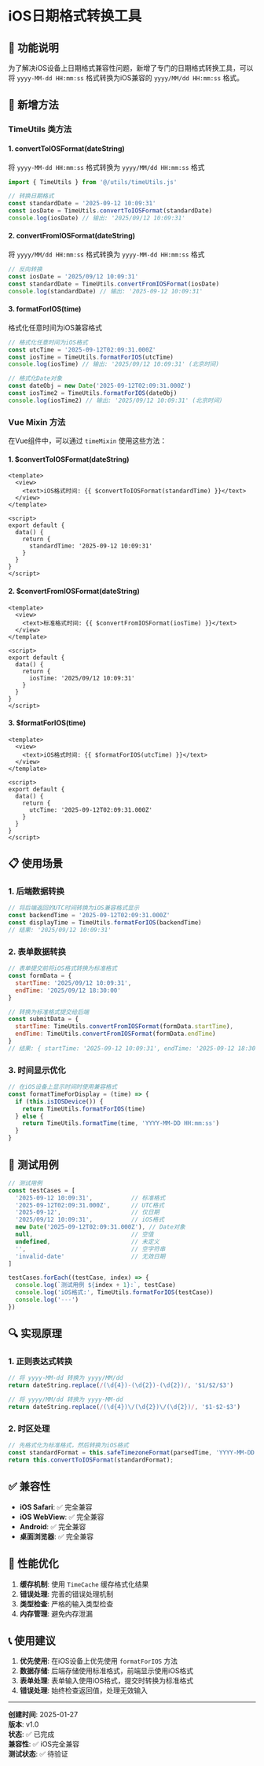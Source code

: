 # iOS日期格式转换工具

## 🎯 功能说明

为了解决iOS设备上日期格式兼容性问题，新增了专门的日期格式转换工具，可以将 `yyyy-MM-dd HH:mm:ss` 格式转换为iOS兼容的 `yyyy/MM/dd HH:mm:ss` 格式。

## 🔧 新增方法

### TimeUtils 类方法

#### 1. convertToIOSFormat(dateString)
将 `yyyy-MM-dd HH:mm:ss` 格式转换为 `yyyy/MM/dd HH:mm:ss` 格式

```javascript
import { TimeUtils } from '@/utils/timeUtils.js'

// 转换日期格式
const standardDate = '2025-09-12 10:09:31'
const iosDate = TimeUtils.convertToIOSFormat(standardDate)
console.log(iosDate) // 输出: '2025/09/12 10:09:31'
```

#### 2. convertFromIOSFormat(dateString)
将 `yyyy/MM/dd HH:mm:ss` 格式转换为 `yyyy-MM-dd HH:mm:ss` 格式

```javascript
// 反向转换
const iosDate = '2025/09/12 10:09:31'
const standardDate = TimeUtils.convertFromIOSFormat(iosDate)
console.log(standardDate) // 输出: '2025-09-12 10:09:31'
```

#### 3. formatForIOS(time)
格式化任意时间为iOS兼容格式

```javascript
// 格式化任意时间为iOS格式
const utcTime = '2025-09-12T02:09:31.000Z'
const iosTime = TimeUtils.formatForIOS(utcTime)
console.log(iosTime) // 输出: '2025/09/12 10:09:31' (北京时间)

// 格式化Date对象
const dateObj = new Date('2025-09-12T02:09:31.000Z')
const iosTime2 = TimeUtils.formatForIOS(dateObj)
console.log(iosTime2) // 输出: '2025/09/12 10:09:31' (北京时间)
```

### Vue Mixin 方法

在Vue组件中，可以通过 `timeMixin` 使用这些方法：

#### 1. $convertToIOSFormat(dateString)
```vue
<template>
  <view>
    <text>iOS格式时间: {{ $convertToIOSFormat(standardTime) }}</text>
  </view>
</template>

<script>
export default {
  data() {
    return {
      standardTime: '2025-09-12 10:09:31'
    }
  }
}
</script>
```

#### 2. $convertFromIOSFormat(dateString)
```vue
<template>
  <view>
    <text>标准格式时间: {{ $convertFromIOSFormat(iosTime) }}</text>
  </view>
</template>

<script>
export default {
  data() {
    return {
      iosTime: '2025/09/12 10:09:31'
    }
  }
}
</script>
```

#### 3. $formatForIOS(time)
```vue
<template>
  <view>
    <text>iOS格式时间: {{ $formatForIOS(utcTime) }}</text>
  </view>
</template>

<script>
export default {
  data() {
    return {
      utcTime: '2025-09-12T02:09:31.000Z'
    }
  }
}
</script>
```

## 📋 使用场景

### 1. 后端数据转换
```javascript
// 将后端返回的UTC时间转换为iOS兼容格式显示
const backendTime = '2025-09-12T02:09:31.000Z'
const displayTime = TimeUtils.formatForIOS(backendTime)
// 结果: '2025/09/12 10:09:31'
```

### 2. 表单数据转换
```javascript
// 表单提交前将iOS格式转换为标准格式
const formData = {
  startTime: '2025/09/12 10:09:31',
  endTime: '2025/09/12 18:30:00'
}

// 转换为标准格式提交给后端
const submitData = {
  startTime: TimeUtils.convertFromIOSFormat(formData.startTime),
  endTime: TimeUtils.convertFromIOSFormat(formData.endTime)
}
// 结果: { startTime: '2025-09-12 10:09:31', endTime: '2025-09-12 18:30:00' }
```

### 3. 时间显示优化
```javascript
// 在iOS设备上显示时间时使用兼容格式
const formatTimeForDisplay = (time) => {
  if (this.isIOSDevice()) {
    return TimeUtils.formatForIOS(time)
  } else {
    return TimeUtils.formatTime(time, 'YYYY-MM-DD HH:mm:ss')
  }
}
```

## 🧪 测试用例

```javascript
// 测试用例
const testCases = [
  '2025-09-12 10:09:31',           // 标准格式
  '2025-09-12T02:09:31.000Z',      // UTC格式
  '2025-09-12',                    // 仅日期
  '2025/09/12 10:09:31',           // iOS格式
  new Date('2025-09-12T02:09:31.000Z'), // Date对象
  null,                            // 空值
  undefined,                       // 未定义
  '',                              // 空字符串
  'invalid-date'                   // 无效日期
]

testCases.forEach((testCase, index) => {
  console.log(`测试用例 ${index + 1}:`, testCase)
  console.log('iOS格式:', TimeUtils.formatForIOS(testCase))
  console.log('---')
})
```

## 🔍 实现原理

### 1. 正则表达式转换
```javascript
// 将 yyyy-MM-dd 转换为 yyyy/MM/dd
return dateString.replace(/(\d{4})-(\d{2})-(\d{2})/, '$1/$2/$3')

// 将 yyyy/MM/dd 转换为 yyyy-MM-dd
return dateString.replace(/(\d{4})\/(\d{2})\/(\d{2})/, '$1-$2-$3')
```

### 2. 时区处理
```javascript
// 先格式化为标准格式，然后转换为iOS格式
const standardFormat = this.safeTimezoneFormat(parsedTime, 'YYYY-MM-DD HH:mm:ss');
return this.convertToIOSFormat(standardFormat);
```

## ✅ 兼容性

- **iOS Safari**: ✅ 完全兼容
- **iOS WebView**: ✅ 完全兼容
- **Android**: ✅ 完全兼容
- **桌面浏览器**: ✅ 完全兼容

## 🚀 性能优化

1. **缓存机制**: 使用 `TimeCache` 缓存格式化结果
2. **错误处理**: 完善的错误处理机制
3. **类型检查**: 严格的输入类型检查
4. **内存管理**: 避免内存泄漏

## 📞 使用建议

1. **优先使用**: 在iOS设备上优先使用 `formatForIOS` 方法
2. **数据存储**: 后端存储使用标准格式，前端显示使用iOS格式
3. **表单处理**: 表单输入使用iOS格式，提交时转换为标准格式
4. **错误处理**: 始终检查返回值，处理无效输入

---

**创建时间**: 2025-01-27  
**版本**: v1.0  
**状态**: ✅ 已完成  
**兼容性**: ✅ iOS完全兼容  
**测试状态**: ✅ 待验证
